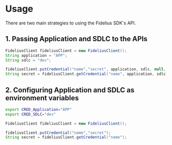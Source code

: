 # Usage 

There are two main strategies to using the Fidelius SDK's API.

## 1. Passing Application and SDLC to the APIs

``` java
FideliusClient fideliusClient = new FideliusClient();
String application = "APP";
String sdlc = "dev";

fideliusClient.putCredential("name","secret", application, sdlc, null, null, null);
String secret = fideliusClient.getCredential("name", application, sdlc, null, null);

```

## 2. Configuring Application and SDLC as environment variables

``` bash
export CRED_Application="APP"
export CRED_SDLC="dev"
```

``` java
FideliusClient fideliusClient = new FideliusClient();

fideliusClient.putCredential("name","secret");
String secret = fideliusClient.getCredential("name");

```